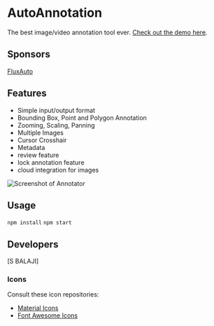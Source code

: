 #  AutoAnnotation

The best image/video annotation tool ever. [Check out the demo here](http://13.233.125.241:3000/).

## Sponsors

[FluxAuto](https://fluxauto.xyz/)

## Features

- Simple input/output format
- Bounding Box, Point and Polygon Annotation
- Zooming, Scaling, Panning
- Multiple Images
- Cursor Crosshair
- Metadata
- review feature
- lock annotation feature
- cloud integration for images

![Screenshot of Annotator](https://user-images.githubusercontent.com/1910070/51199716-83c72080-18c5-11e9-837c-c3a89c8caef4.png)

## Usage

`npm install`
`npm start`

## Developers
   [S BALAJI]

### Icons

Consult these icon repositories:

- [Material Icons](https://material.io/tools/icons/)
- [Font Awesome Icons](https://fontawesome.com/icons?d=gallery&m=free)
